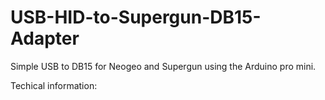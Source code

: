 # USB-HID-to-Supergun-DB15-Adapter
Simple USB to DB15 for Neogeo and Supergun using the Arduino pro mini.

Techical information:

